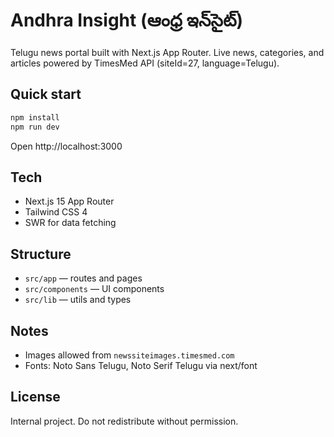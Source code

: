 # Andhra Insight (ఆంధ్ర ఇన్‌సైట్)

Telugu news portal built with Next.js App Router. Live news, categories, and articles powered by TimesMed API (siteId=27, language=Telugu).

## Quick start

```powershell
npm install
npm run dev
```

Open http://localhost:3000

## Tech

- Next.js 15 App Router
- Tailwind CSS 4
- SWR for data fetching

## Structure

- `src/app` — routes and pages
- `src/components` — UI components
- `src/lib` — utils and types

## Notes

- Images allowed from `newssiteimages.timesmed.com`
- Fonts: Noto Sans Telugu, Noto Serif Telugu via next/font

## License

Internal project. Do not redistribute without permission.
